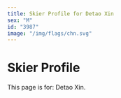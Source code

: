```yaml
---
title: Skier Profile for Detao Xin
sex: "M"
id: "3987"
image: "/img/flags/chn.svg" 
---
```


# Skier Profile

This page is for: Detao Xin.
    